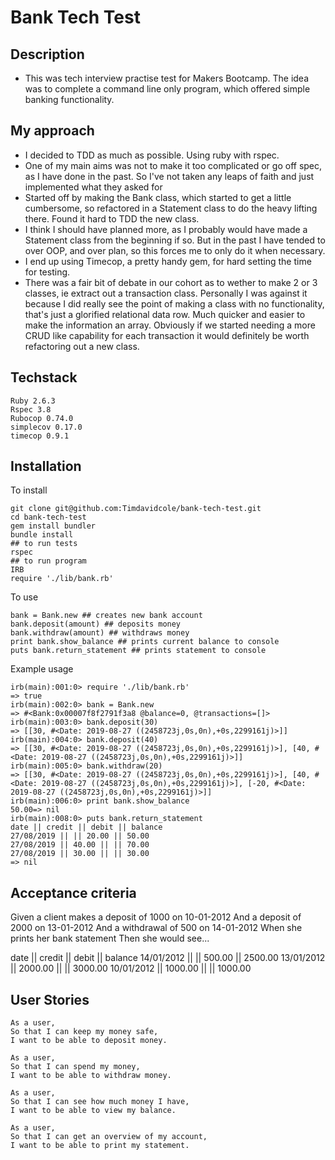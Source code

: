# Bank Tech Test

## Description

- This was tech interview practise test for Makers Bootcamp.  The idea was to complete a command line only program, which offered simple banking functionality.

## My approach

- I decided to TDD as much as possible.  Using ruby with rspec.
- One of my main aims was not to make it too complicated or go off spec, as I have done in the past.  So I've not taken any leaps of faith and just implemented what they asked for
- Started off by making the Bank class, which started to get a little cumbersome, so refactored in a Statement class to do the heavy lifting there.  Found it hard to TDD the new class.
- I think I should have planned more, as I probably would have made a Statement class from the beginning if so.  But in the past I have tended to over OOP, and over plan, so this forces me to only do it when necessary.
- I end up using Timecop, a pretty handy gem, for hard setting the time for testing.
- There was a fair bit of debate in our cohort as to wether to make 2 or 3 classes, ie extract out a transaction class.  Personally I was against it because I did really see the point of making a class with no functionality, that's just a glorified relational data row.  Much quicker and easier to make the information an array.  Obviously if we started needing a more CRUD like capability for each transaction it would definitely be worth refactoring out a new class.

## Techstack

```
Ruby 2.6.3
Rspec 3.8
Rubocop 0.74.0
simplecov 0.17.0
timecop 0.9.1
```

## Installation

To install
```
git clone git@github.com:Timdavidcole/bank-tech-test.git
cd bank-tech-test
gem install bundler
bundle install
## to run tests
rspec
## to run program
IRB
require './lib/bank.rb'
```

To use

```
bank = Bank.new ## creates new bank account
bank.deposit(amount) ## deposits money
bank.withdraw(amount) ## withdraws money
print bank.show_balance ## prints current balance to console
puts bank.return_statement ## prints statement to console
```

Example usage

```
irb(main):001:0> require './lib/bank.rb'
=> true
irb(main):002:0> bank = Bank.new
=> #<Bank:0x00007f8f2791f3a8 @balance=0, @transactions=[]>
irb(main):003:0> bank.deposit(30)
=> [[30, #<Date: 2019-08-27 ((2458723j,0s,0n),+0s,2299161j)>]]
irb(main):004:0> bank.deposit(40)
=> [[30, #<Date: 2019-08-27 ((2458723j,0s,0n),+0s,2299161j)>], [40, #<Date: 2019-08-27 ((2458723j,0s,0n),+0s,2299161j)>]]
irb(main):005:0> bank.withdraw(20)
=> [[30, #<Date: 2019-08-27 ((2458723j,0s,0n),+0s,2299161j)>], [40, #<Date: 2019-08-27 ((2458723j,0s,0n),+0s,2299161j)>], [-20, #<Date: 2019-08-27 ((2458723j,0s,0n),+0s,2299161j)>]]
irb(main):006:0> print bank.show_balance
50.00=> nil
irb(main):008:0> puts bank.return_statement
date || credit || debit || balance
27/08/2019 || || 20.00 || 50.00
27/08/2019 || 40.00 || || 70.00
27/08/2019 || 30.00 || || 30.00
=> nil
```

## Acceptance criteria

Given a client makes a deposit of 1000 on 10-01-2012
And a deposit of 2000 on 13-01-2012
And a withdrawal of 500 on 14-01-2012
When she prints her bank statement
Then she would see...

date || credit || debit || balance
14/01/2012 || || 500.00 || 2500.00
13/01/2012 || 2000.00 || || 3000.00
10/01/2012 || 1000.00 || || 1000.00

## User Stories

```
As a user,
So that I can keep my money safe,
I want to be able to deposit money.
```

```
As a user,
So that I can spend my money,
I want to be able to withdraw money.
```

```
As a user,
So that I can see how much money I have,
I want to be able to view my balance.
```

```
As a user,
So that I can get an overview of my account,
I want to be able to print my statement.
```
